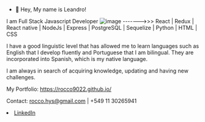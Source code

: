 - 👋 Hey, My name is Leandro!

I am Full Stack Javascript Developer  ![image](https://user-images.githubusercontent.com/74310843/117820170-a6bd3180-b240-11eb-9cf8-7e71296e9a55.png)
    ------->>>        React | Redux | React native | NodeJs | Express | PostgreSQL | Sequelize | Python |  HTML | CSS

I have a good linguistic level that has allowed me to learn languages such as English that I develop fluently and Portuguese that I am bilingual. They are incorporated into Spanish, which is my native language. 

I am always in search of acquiring knowledge, updating and having new challenges.

My Portfolio: https://rocco9022.github.io/

Contact: 
rocco.hys@gmail.com | +549 11 30265941 

<li><a href="https://www.linkedin.com/in/leandro-rocco/" class="icon brands fa-linkedin-in"><span class="label">LinkedIn</span></a></li>
